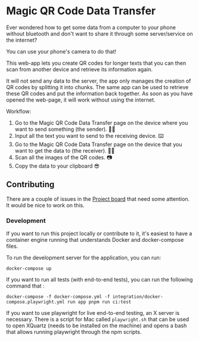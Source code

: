 # Magic QR Code Data Transfer

Ever wondered how to get some data from a computer to your phone without bluetooth and don't want to share it through some server/service on the internet?

You can use your phone's camera to do that!

This web-app lets you create QR codes for longer texts that you can then scan from another device and retrieve its information again.

It will not send any data to the server, the app only manages the creation of QR codes by splitting it into chunks. The same app can be used to retrieve these QR codes and put the information back together. As soon as you have opened the web-page, it will work without using the internet.

Workflow:

1. Go to the Magic QR Code Data Transfer page on the device where you want to send something (the sender). 👩‍💻
2. Input all the text you want to send to the receiving device. ⌨️
3. Go to the Magic QR Code Data Transfer page on the device that you want to get the data to (the receiver). 👨‍💻
4. Scan all the images of the QR codes. 📷
5. Copy the data to your clipboard 😎

## Contributing

There are a couple of issues in the [Project board](https://github.com/Narigo/magic-qr-code-data-transfer/projects/1) that need some attention. It would be nice to work on this.

### Development

If you want to run this project locally or contribute to it, it's easiest to have a container engine running that understands Docker and docker-compose files.

To run the development server for the application, you can run:

```
docker-compose up
```

If you want to run all tests (with end-to-end tests), you can run the following command that :

```
docker-compose -f docker-compose.yml -f integration/docker-compose.playwright.yml run app pnpm run ci:test
```

If you want to use playwright for live end-to-end testing, an X server is necessary. There is a script for Mac called `playwright.sh` that can be used to open XQuartz (needs to be installed on the machine) and opens a bash that allows running playwright through the npm scripts.
